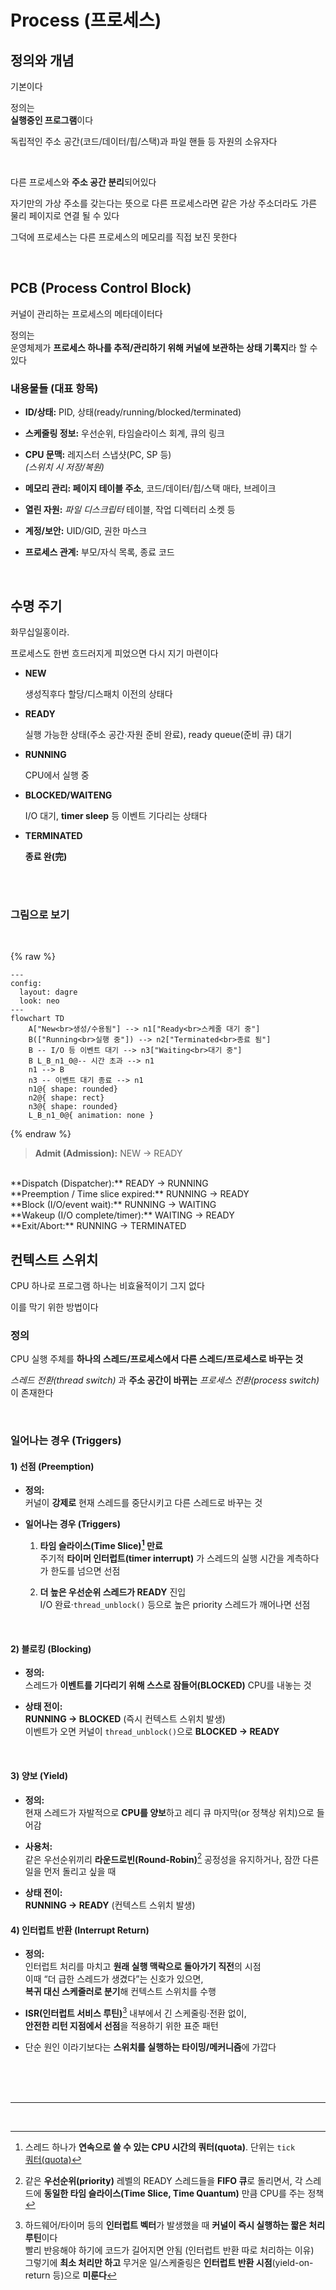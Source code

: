 # Process (프로세스)

## 정의와 개념

기본이다

정의는<br>
**실행중인 프로그램**이다

독립적인 주소 공간(코드/데이터/힙/스택)과 파일 핸들 등 자원의 소유자다

<br>

다른 프로세스와 **주소 공간 분리**되어있다

자기만의 가상 주소를 갖는다는 뜻으로 다른 프로세스라면 같은 가상 주소더라도 가른 물리 페이지로 연결 될 수 있다

그덕에 프로세스는 다른 프로세스의 메모리를 직접 보진 못한다

<br>

## PCB (Process Control Block)

커널이 관리하는 프로세스의 메타데이터다

정의는<br>
운영체제가 **프로세스 하나를 추적/관리하기 위해 커널에 보관하는 상태 기록지**라 할 수 있다

### 내용물들 (대표 항목)

- **ID/상태:** PID, 상태(ready/running/blocked/terminated)

- **스케줄링 정보:** 우선순위, 타임슬라이스 회계, 큐의 링크

- **CPU 문맥:** 레지스터 스냅샷(PC, SP 등)<br>
*(스위치 시 저장/복원)*

- **메모리 관리: 페이지 테이블 주소**, 코드/데이터/힙/스택 매타, 브레이크

- **열린 자원:** *파일 디스크립터* 테이블, 작업 디렉터리 소켓 등

- **계정/보안:** UID/GID, 권한 마스크

- **프로세스 관계:** 부모/자식 목록, 종료 코드

<br>

## 수명 주기

화무십일홍이라.

프로세스도 한번 흐드러지게 피었으면 다시 지기 마련이다



- **NEW**

    생성직후다 할당/디스패치 이전의 상태다

- **READY**  

    실행 가능한 상태(주소 공간·자원 준비 완료), ready queue(준비 큐) 대기

- **RUNNING**

    CPU에서 실행 중

- **BLOCKED/WAITENG**

    I/O 대기, **timer sleep** 등 이벤트 기다리는 상태다

- **TERMINATED**

    **종료 완(完)**

<br><br>

### 그림으로 보기

<br>

{% raw %}
```mermaid
---
config:
  layout: dagre
  look: neo
---
flowchart TD
    A["New<br>생성/수용됨"] --> n1["Ready<br>스케줄 대기 중"]
    B(["Running<br>실행 중"]) --> n2["Terminated<br>종료 됨"]
    B -- I/O 등 이벤트 대기 --> n3["Waiting<br>대기 중"]
    B L_B_n1_0@-- 시간 초과 --> n1
    n1 --> B
    n3 -- 이벤트 대기 종료 --> n1
    n1@{ shape: rounded}
    n2@{ shape: rect}
    n3@{ shape: rounded}
    L_B_n1_0@{ animation: none }
```
{% endraw %}

>**Admit (Admission):** NEW → READY
<br>
**Dispatch (Dispatcher):** READY → RUNNING
<br>
**Preemption / Time slice expired:** RUNNING → READY
<br>
**Block (I/O/event wait):** RUNNING → WAITING
<br>
**Wakeup (I/O complete/timer):** WAITING → READY
<br>
**Exit/Abort:** RUNNING → TERMINATED

<br>

## 컨텍스트 스위치

CPU 하나로 프로그램 하나는 비효율적이기 그지 없다

이를 막기 위한 방법이다

### 정의

CPU 실행 주체를 **하나의 스레드/프로세스에서 다른 스레드/프로세스로 바꾸는 것**

*스레드 전환(thread switch)* 과 **주소 공간이 바뀌는** *프로세스 전환(process switch)* 이 존재한다

<br>

### 일어나는 경우 (Triggers)

#### 1) 선점 (Preemption)

- **정의:**<br>
커널이 **강제로** 현재 스레드를 중단시키고 다른 스레드로 바꾸는 것

- **일어나는 경우 (Triggers)**

    1. **타임 슬라이스(Time Slice)[^1] 만료**<br>
    주기적 **타이머 인터럽트(timer interrupt)** 가 스레드의 실행 시간을 계측하다가 한도를 넘으면 선점

    2. **더 높은 우선순위 스레드가 READY** 진입<br>
    I/O 완료·`thread_unblock()` 등으로 높은 priority 스레드가 깨어나면 선점

<br>

#### 2) 블로킹 (Blocking)

- **정의:**<br>
스레드가 **이벤트를 기다리기 위해 스스로 잠들어(BLOCKED)** CPU를 내놓는 것

- **상태 전이:**<br>
**RUNNING → BLOCKED** (즉시 컨텍스트 스위치 발생)<br>
이벤트가 오면 커널이 `thread_unblock()`으로 **BLOCKED → READY**

<br>

#### 3) 양보 (Yield)

- **정의:**<br>
현재 스레드가 자발적으로 **CPU를 양보**하고 레디 큐 마지막(or 정책상 위치)으로 들어감

- **사용처:**<br>
같은 우선순위끼리 **라운드로빈(Round-Robin)**[^2] 공정성을 유지하거나, 잠깐 다른 일을 먼저 돌리고 싶을 때

- **상태 전이:**<br>
**RUNNING → READY** (컨텍스트 스위치 발생)

#### 4) 인터럽트 반환 (Interrupt Return)

- **정의:**<br>
인터럽트 처리를 마치고 **원래 실행 맥락으로 돌아가기 직전**의 시점<br>
이때 “더 급한 스레드가 생겼다”는 신호가 있으면,<br>
**복귀 대신 스케줄러로 분기**해 컨텍스트 스위치를 수행

- **ISR(인터럽트 서비스 루틴)**[^3] 내부에서 긴 스케줄링·전환 없이,<br>
**안전한 리턴 지점에서 선점**을 적용하기 위한 표준 패턴

- 단순 원인 이라기보다는 **스위치를 실행하는 타이밍/메커니즘**에 가깝다


<br><br><br>

___

<br>

[^1]: 스레드 하나가 **연속으로 쓸 수 있는 CPU 시간의 쿼터(quota)**. 단위는 `tick`<br>
[쿼터(quota)](quota.md)

[^2]: 같은 **우선순위(priority)** 레벨의 READY 스레드들을 **FIFO 큐**로 돌리면서, 각 스레드에 **동일한 타임 슬라이스(Time Slice, Time Quantum)** 만큼 CPU를 주는 정책

[^3]: 하드웨어/타이머 등의 **인터럽트 벡터**가 발생했을 때 **커널이 즉시 실행하는 짧은 처리 루틴**이다<br>
빨리 반응해야 하기에 코드가 길어지면 안됨 (인터럽트 반환 따로 처리하는 이유)<br>
그렇기에 **최소 처리만 하고** 무거운 일/스케줄링은 **인터럽트 반환 시점**(yield-on-return 등)으로 **미룬다**